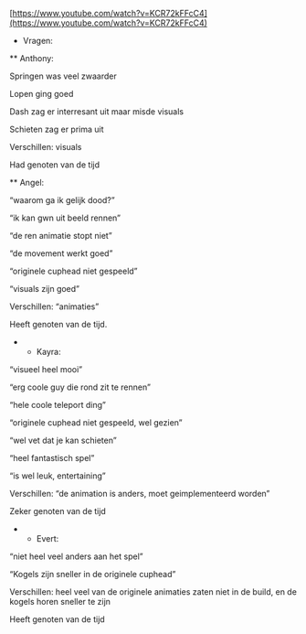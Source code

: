 [https://www.youtube.com/watch?v=KCR72kFFcC4](https://www.youtube.com/watch?v=KCR72kFFcC4)

* Vragen:

** Anthony:

Springen was veel zwaarder

Lopen ging goed

Dash zag er interresant uit maar misde visuals

Schieten zag er prima uit

Verschillen: visuals

Had genoten van de tijd

** Angel:

“waarom ga ik gelijk dood?”

“ik kan gwn uit beeld rennen”

“de ren animatie stopt niet”

“de movement werkt goed”

“originele cuphead niet gespeeld”

“visuals zijn goed”

Verschillen: “animaties”

Heeft genoten van de tijd.

* * Kayra:

“visueel heel mooi”

“erg coole guy die rond zit te rennen”

“hele coole teleport ding”

“originele cuphead niet gespeeld, wel gezien”

“wel vet dat je kan schieten”

“heel fantastisch spel”

“is wel leuk, entertaining”

Verschillen: “de animation is anders, moet geimplementeerd worden”

Zeker genoten van de tijd

* * Evert:

“niet heel veel anders aan het spel”

“Kogels zijn sneller in de originele cuphead”

Verschillen: heel veel van de originele animaties zaten niet in de build, en de kogels horen sneller te zijn

Heeft genoten van de tijd
